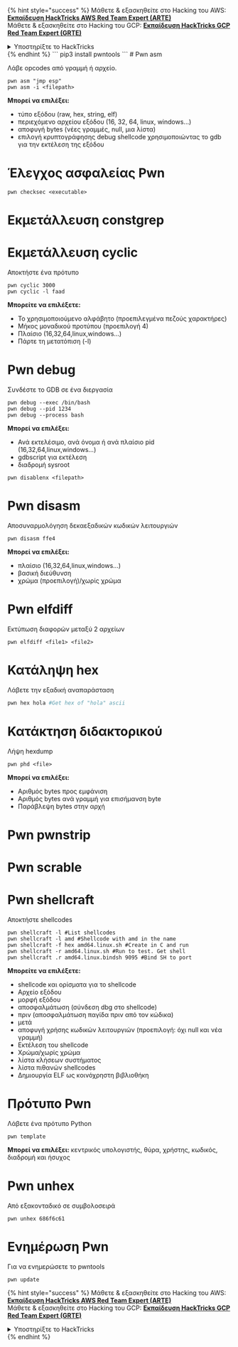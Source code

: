 {% hint style="success" %}
Μάθετε & εξασκηθείτε στο Hacking του AWS: <img src="/.gitbook/assets/arte.png" alt="" data-size="line">[**Εκπαίδευση HackTricks AWS Red Team Expert (ARTE)**](https://training.hacktricks.xyz/courses/arte)<img src="/.gitbook/assets/arte.png" alt="" data-size="line">\
Μάθετε & εξασκηθείτε στο Hacking του GCP: <img src="/.gitbook/assets/grte.png" alt="" data-size="line">[**Εκπαίδευση HackTricks GCP Red Team Expert (GRTE)**<img src="/.gitbook/assets/grte.png" alt="" data-size="line">](https://training.hacktricks.xyz/courses/grte)

<details>

<summary>Υποστηρίξτε το HackTricks</summary>

* Ελέγξτε τα [**σχέδια συνδρομής**](https://github.com/sponsors/carlospolop)!
* **Εγγραφείτε** στην 💬 [**ομάδα Discord**](https://discord.gg/hRep4RUj7f) ή στην [**ομάδα telegram**](https://t.me/peass) ή **ακολουθήστε** μας στο **Twitter** 🐦 [**@hacktricks\_live**](https://twitter.com/hacktricks\_live)**.**
* **Κοινοποιήστε τεχνικές hacking υποβάλλοντας PRs** στα αποθετήρια [**HackTricks**](https://github.com/carlospolop/hacktricks) και [**HackTricks Cloud**](https://github.com/carlospolop/hacktricks-cloud).

</details>
{% endhint %}
```
pip3 install pwntools
```
# Pwn asm

Λάβε opcodes από γραμμή ή αρχείο.
```
pwn asm "jmp esp"
pwn asm -i <filepath>
```
**Μπορεί να επιλέξει:**

* τύπο εξόδου (raw, hex, string, elf)
* περιεχόμενο αρχείου εξόδου (16, 32, 64, linux, windows...)
* αποφυγή bytes (νέες γραμμές, null, μια λίστα)
* επιλογή κρυπτογράφησης debug shellcode χρησιμοποιώντας το gdb για την εκτέλεση της εξόδου

# **Έλεγχος ασφαλείας Pwn**
```
pwn checksec <executable>
```
# Εκμετάλλευση constgrep

# Εκμετάλλευση cyclic

Αποκτήστε ένα πρότυπο
```
pwn cyclic 3000
pwn cyclic -l faad
```
**Μπορείτε να επιλέξετε:**

* Το χρησιμοποιούμενο αλφάβητο (προεπιλεγμένα πεζούς χαρακτήρες)
* Μήκος μοναδικού προτύπου (προεπιλογή 4)
* Πλαίσιο (16,32,64,linux,windows...)
* Πάρτε τη μετατόπιση (-l)

# Pwn debug

Συνδέστε το GDB σε ένα διεργασία
```
pwn debug --exec /bin/bash
pwn debug --pid 1234
pwn debug --process bash
```
**Μπορεί να επιλέξει:**

* Ανά εκτελέσιμο, ανά όνομα ή ανά πλαίσιο pid (16,32,64,linux,windows...)
* gdbscript για εκτέλεση
* διαδρομή sysroot
```
pwn disablenx <filepath>
```
# Pwn disasm

Αποσυναρμολόγηση δεκαεξαδικών κωδικών λειτουργιών
```
pwn disasm ffe4
```
**Μπορεί να επιλέξει:**

* πλαίσιο (16,32,64,linux,windows...)
* βασική διεύθυνση
* χρώμα (προεπιλογή)/χωρίς χρώμα

# Pwn elfdiff

Εκτύπωση διαφορών μεταξύ 2 αρχείων
```
pwn elfdiff <file1> <file2>
```
# Κατάληψη hex

Λάβετε την εξαδική αναπαράσταση
```bash
pwn hex hola #Get hex of "hola" ascii
```
# Κατάκτηση διδακτορικού

Λήψη hexdump
```
pwn phd <file>
```
**Μπορεί να επιλέξει:**

* Αριθμός bytes προς εμφάνιση
* Αριθμός bytes ανά γραμμή για επισήμανση byte
* Παράβλεψη bytes στην αρχή

# Pwn pwnstrip

# Pwn scrable

# Pwn shellcraft

Αποκτήστε shellcodes
```
pwn shellcraft -l #List shellcodes
pwn shellcraft -l amd #Shellcode with amd in the name
pwn shellcraft -f hex amd64.linux.sh #Create in C and run
pwn shellcraft -r amd64.linux.sh #Run to test. Get shell
pwn shellcraft .r amd64.linux.bindsh 9095 #Bind SH to port
```
**Μπορείτε να επιλέξετε:**

* shellcode και ορίσματα για το shellcode
* Αρχείο εξόδου
* μορφή εξόδου
* αποσφαλμάτωση (σύνδεση dbg στο shellcode)
* πριν (αποσφαλμάτωση παγίδα πριν από τον κώδικα)
* μετά
* αποφυγή χρήσης κωδικών λειτουργιών (προεπιλογή: όχι null και νέα γραμμή)
* Εκτέλεση του shellcode
* Χρώμα/χωρίς χρώμα
* λίστα κλήσεων συστήματος
* λίστα πιθανών shellcodes
* Δημιουργία ELF ως κοινόχρηστη βιβλιοθήκη

# Πρότυπο Pwn

Λάβετε ένα πρότυπο Python
```
pwn template
```
**Μπορεί να επιλέξει:** κεντρικός υπολογιστής, θύρα, χρήστης, κωδικός, διαδρομή και ήσυχος

# Pwn unhex

Από εξακονταδικό σε συμβολοσειρά
```
pwn unhex 686f6c61
```
# Ενημέρωση Pwn

Για να ενημερώσετε το pwntools
```
pwn update
```
{% hint style="success" %}
Μάθετε & εξασκηθείτε στο Hacking του AWS: <img src="/.gitbook/assets/arte.png" alt="" data-size="line">[**Εκπαίδευση HackTricks AWS Red Team Expert (ARTE)**](https://training.hacktricks.xyz/courses/arte)<img src="/.gitbook/assets/arte.png" alt="" data-size="line">\
Μάθετε & εξασκηθείτε στο Hacking του GCP: <img src="/.gitbook/assets/grte.png" alt="" data-size="line">[**Εκπαίδευση HackTricks GCP Red Team Expert (GRTE)**<img src="/.gitbook/assets/grte.png" alt="" data-size="line">](https://training.hacktricks.xyz/courses/grte)

<details>

<summary>Υποστηρίξτε το HackTricks</summary>

* Ελέγξτε τα [**σχέδια συνδρομής**](https://github.com/sponsors/carlospolop)!
* **Συμμετέχετε** 💬 στην [**ομάδα Discord**](https://discord.gg/hRep4RUj7f) ή στην [**ομάδα telegram**](https://t.me/peass) ή **ακολουθήστε** μας στο **Twitter** 🐦 [**@hacktricks\_live**](https://twitter.com/hacktricks\_live)**.**
* **Κοινοποιήστε τεχνικές hacking υποβάλλοντας PRs** στα αποθετήρια [**HackTricks**](https://github.com/carlospolop/hacktricks) και [**HackTricks Cloud**](https://github.com/carlospolop/hacktricks-cloud).

</details>
{% endhint %}
